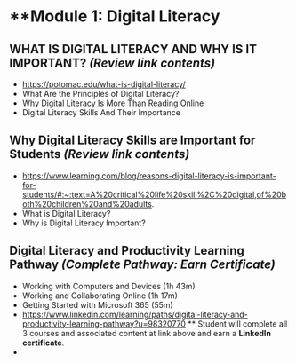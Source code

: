 # **Module 1: Digital Literacy

## WHAT IS DIGITAL LITERACY AND WHY IS IT IMPORTANT? *(Review link contents)*
* https://potomac.edu/what-is-digital-literacy/
* What Are the Principles of Digital Literacy?
* Why Digital Literacy Is More Than Reading Online
* Digital Literacy Skills And Their Importance


## Why Digital Literacy Skills are Important for Students *(Review link contents)*
* https://www.learning.com/blog/reasons-digital-literacy-is-important-for-students/#:~:text=A%20critical%20life%20skill%2C%20digital,of%20both%20children%20and%20adults. 
* What is Digital Literacy?
* Why is Digital Literacy Important?

## Digital Literacy and Productivity Learning Pathway *(Complete Pathway: Earn Certificate)*
 * Working with Computers and Devices (1h 43m)
 * Working and Collaborating Online (1h 17m)
 * Getting Started with Microsoft 365 (55m)
 * https://www.linkedin.com/learning/paths/digital-literacy-and-productivity-learning-pathway?u=98320770 
 ** Student will complete all 3 courses and associated content at link above and earn a **LinkedIn certificate**.
 * 


